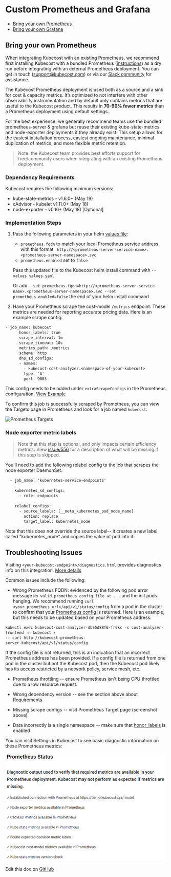 Custom Prometheus and Grafana
=============================

- [Bring your own Prometheus](#custom-prom)
- [Bring your own Grafana](#custom-grafana)

## <a name="custom-prom"></a>Bring your own Prometheus

When integrating Kubecost with an existing Prometheus, we recommend first installing Kubecost with a bundled Prometheus ([instructions](http://kubecost.com/install)) as a dry run before integrating with an external Prometheus deployment. You can get in touch (support@kubecost.com) or via our [Slack community](https://join.slack.com/t/kubecost/shared_invite/enQtNTA2MjQ1NDUyODE5LWFjYzIzNWE4MDkzMmUyZGU4NjkwMzMyMjIyM2E0NGNmYjExZjBiNjk1YzY5ZDI0ZTNhZDg4NjlkMGRkYzFlZTU) for assistance.

The Kubecost Prometheus deployment is used both as a source and a sink for cost & capacity metrics. It’s optimized to not interfere with other observability instrumentation and by default only contains metrics that are useful to the Kubecost product. This results in __70-90% fewer metrics__ than a Prometheus deployment using default settings.

For the best experience, we generally recommend teams use the bundled prometheus-server & grafana but reuse their existing kube-state-metrics and node-exporter deployments if they already exist. This setup allows for the easiest installation process, easiest ongoing maintenance, minimal duplication of metrics, and more flexible metric retention.

> Note: the Kubecost team provides best efforts support for free/community users when integrating with an existing Prometheus deployment.

<a name="dep-versions"></a>

### Dependency Requirements

Kubecost requires the following minimum versions:

- kube-state-metrics - v1.6.0+ (May 19)
- cAdvisor - kubelet v1.11.0+ (May 18)
- node-exporter - v0.16+ (May 18) [Optional]

### Implementation Steps

1. Pass the following parameters in your helm [values file](https://github.com/kubecost/cost-analyzer-helm-chart/blob/master/cost-analyzer/values.yaml):

   * `prometheus.fqdn` to match your local Prometheus service address with this format ` http://<prometheus-server-service-name>.<prometheus-server-namespace>.svc`
   * `prometheus.enabled` set to `false`

    Pass this updated file to the Kubecost helm install command with `--values values.yaml`

    Or add `--set prometheus.fqdn=http://<prometheus-server-service-name>.<prometheus-server-namespace>.svc --set prometheus.enabled=false` the end of your helm install command

1. <a name="scrape-configs"></a>Have your Prometheus scrape the cost-model `/metrics` endpoint. These metrics are needed for reporting accurate pricing data. Here is an example scrape config:

```
- job_name: kubecost
      honor_labels: true
      scrape_interval: 1m
      scrape_timeout: 10s
      metrics_path: /metrics
      scheme: http
      dns_sd_configs:
      - names:
        - kubecost-cost-analyzer.<namespace-of-your-kubecost>
        type: 'A'
        port: 9003
```

This config needs to be added under `extraScrapeConfigs` in the Prometheus configuration. [View Example](https://github.com/kubecost/cost-analyzer-helm-chart/blob/0758d5df54d8963390ca506ad6e58c597b666ef8/cost-analyzer/values.yaml#L74)

To confirm this job is successfully scraped by Prometheus, you can view the Targets page in Prometheus and look for a job named `kubecost`.

![Prometheus Targets](https://raw.githubusercontent.com/kubecost/docs/main/prom-targets.png)

<a name="recording-rules"></a>

### Node exporter metric labels

> Note that this step is optional, and only impacts certain efficiency metrics. View [issue/556](https://github.com/kubecost/cost-model/issues/556) for a description of what will be missing if this step is skipped.

You'll need to add the following relabel config to the job that scrapes the node exporter DaemonSet.

```
  - job_name: 'kubernetes-service-endpoints'

    kubernetes_sd_configs:
      - role: endpoints

    relabel_configs:
      - source_labels: [__meta_kubernetes_pod_node_name]
        action: replace
        target_label: kubernetes_node
```

Note that this does not override the source label-- it creates a new label called "kubernetes_node" and copies the value of pod into it.

<a name="troubleshoot"></a>

## Troubleshooting Issues

Visiting `<your-kubecost-endpoint>/diagnostics.html` provides diagnostics info on this integration. [More details](/diagnostics.md)

Common issues include the following:

* Wrong Prometheus FQDN: evidenced by the following pod error message `No valid prometheus config file at ...` and the init pods hanging. We recommend running `curl <your_prometheus_url>/api/v1/status/config` from a pod in the cluster to confirm that your [Prometheus config](https://prometheus.io/docs/prometheus/latest/configuration/configuration/#configuration-file) is returned. Here is an example, but this needs to be updated based on your Prometheus address:

```
kubectl exec kubecost-cost-analyzer-db55d88f6-fr6kc -c cost-analyzer-frontend -n kubecost \
-- curl http://kubecost-prometheus-server.kubecost/api/v1/status/config
```

If the config file is not returned, this is an indication that an incorrect Prometheus address has been provided. If a config file is returned from one pod in the cluster but not the Kubecost pod, then the Kubecost pod likely has its access restricted by a network policy, service mesh, etc.

* Prometheus throttling -- ensure Prometheus isn't being CPU throttled due to a low resource request.

* Wrong dependency version -- see the section above about Requirements

* Missing scrape configs -- visit Prometheus Target page (screenshot above)

* Data incorrectly is a single namespace -- make sure that [honor_labels](https://prometheus.io/docs/prometheus/latest/configuration/configuration/#scrape_config) is enabled

You can visit Settings in Kubecost to see basic diagnostic information on these Prometheus metrics:

![Prometheus status diagnostic](https://raw.githubusercontent.com/kubecost/docs/main/prom-status.png)

Edit this doc on [GitHub](https://github.com/kubecost/docs/blob/main/custom-prom.md)

<!--- {"article":"4407595941015","section":"4402815636375","permissiongroup":"1500001277122"} --->
